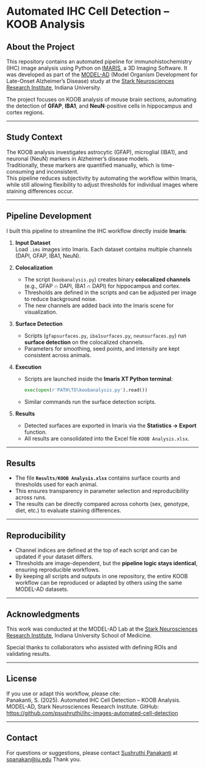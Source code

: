 # Automated IHC Cell Detection – KOOB Analysis

## About the Project
This repository contains an automated pipeline for immunohistochemistry (IHC) image analysis using Python on [IMARIS](https://imaris.oxinst.com/newrelease?gad_source=1&gad_campaignid=22096982345&gbraid=0AAAAAD_QDQzJMUcAVA_Vn4lUv4hVtZQJi&gclid=Cj0KCQjw8eTFBhCXARIsAIkiuOyltNKRt4QPaAzD1Ki8guO-PVR1OVz8P8dRk2IWxd-GxPcnvh-wnhsaAo2ZEALw_wcB), a 3D Imaging Software. 
It was developed as part of the [MODEL-AD](https://www.model-ad.org) (Model Organism Development for Late-Onset Alzheimer’s Disease) study at the [Stark Neurosciences Research Institute](https://medicine.iu.edu/research-centers/neurosciences), Indiana University.  

The project focuses on KOOB analysis of mouse brain sections, automating the detection of **GFAP**, **IBA1**, and **NeuN**-positive cells in hippocampus and cortex regions.

---

## Study Context
The KOOB analysis investigates astrocytic (GFAP), microglial (IBA1), and neuronal (NeuN) markers in Alzheimer’s disease models.  
Traditionally, these markers are quantified manually, which is time-consuming and inconsistent.  
This pipeline reduces subjectivity by automating the workflow within Imaris, while still allowing flexibility to adjust thresholds for individual images where staining differences occur.  

---

## Pipeline Development
I built this pipeline to streamline the IHC workflow directly inside **Imaris**:

1. **Input Dataset**  
   Load `.ims` images into Imaris. Each dataset contains multiple channels (DAPI, GFAP, IBA1, NeuN).

2. **Colocalization**  
   - The script (`koobanalysis.py`) creates binary **colocalized channels** (e.g., GFAP ∩ DAPI, IBA1 ∩ DAPI) for hippocampus and cortex.  
   - Thresholds are defined in the scripts and can be adjusted per image to reduce background noise.  
   - The new channels are added back into the Imaris scene for visualization.

3. **Surface Detection**  
   - Scripts (`gfapsurfaces.py`, `iba1surfaces.py`, `neunsurfaces.py`) run **surface detection** on the colocalized channels.  
   - Parameters for smoothing, seed points, and intensity are kept consistent across animals.  

4. **Execution**  
   - Scripts are launched inside the **Imaris XT Python terminal**:  
     ```python
     exec(open(r'PATH\TO\koobanalysis.py').read())
     ```  
   - Similar commands run the surface detection scripts.

5. **Results**  
   - Detected surfaces are exported in Imaris via the **Statistics → Export** function.  
   - All results are consolidated into the Excel file `KOOB Analysis.xlsx`.

---

## Results
- The file **`Results/KOOB Analysis.xlsx`** contains surface counts and thresholds used for each animal.  
- This ensures transparency in parameter selection and reproducibility across runs.  
- The results can be directly compared across cohorts (sex, genotype, diet, etc.) to evaluate staining differences.  

---

## Reproducibility
- Channel indices are defined at the top of each script and can be updated if your dataset differs.  
- Thresholds are image-dependent, but the **pipeline logic stays identical**, ensuring reproducible workflows.  
- By keeping all scripts and outputs in one repository, the entire KOOB workflow can be reproduced or adapted by others using the same MODEL-AD datasets.  

---

## Acknowledgments
This work was conducted at the MODEL-AD Lab at the [Stark Neurosciences Research Institute](https://medicine.iu.edu/research-centers/neurosciences), Indiana University School of Medicine.  

Special thanks to collaborators who assisted with defining ROIs and validating results.  

---

## License

If you use or adapt this workflow, please cite:  
Panakanti, S. (2025). Automated IHC Cell Detection – KOOB Analysis.
MODEL-AD, Stark Neurosciences Research Institute.
GitHub: https://github.com/psushruthi/ihc-images-automated-cell-detection

---

## Contact

For questions or suggestions, please contact [Sushruthi Panakanti](https://github.com/psushruthi) at [spanakan@iu.edu](spanakan@iu.edu)
Thank you.
